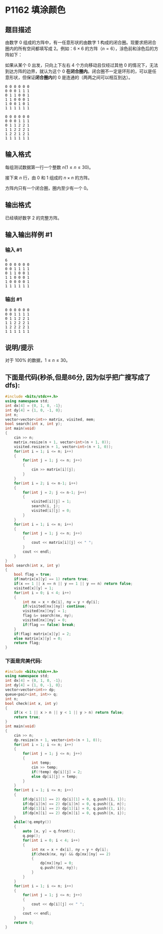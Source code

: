 # P1162 填涂颜色

## 题目描述

由数字 $0$ 组成的方阵中，有一任意形状的由数字 $1$ 构成的闭合圈。现要求把闭合圈内的所有空间都填写成 $2$。例如：$6\times 6$ 的方阵（$n=6$），涂色前和涂色后的方阵如下：

如果从某个 $0$ 出发，只向上下左右 $4$ 个方向移动且仅经过其他 $0$ 的情况下，无法到达方阵的边界，就认为这个 $0$ **在闭合圈内**。闭合圈不一定是环形的，可以是任意形状，但保证**闭合圈内**的 $0$ 是连通的（两两之间可以相互到达）。

```plain
0 0 0 0 0 0
0 0 0 1 1 1
0 1 1 0 0 1
1 1 0 0 0 1
1 0 0 1 0 1
1 1 1 1 1 1
```
```plain
0 0 0 0 0 0
0 0 0 1 1 1
0 1 1 2 2 1
1 1 2 2 2 1
1 2 2 1 2 1
1 1 1 1 1 1
```

## 输入格式

每组测试数据第一行一个整数 $n(1 \le n \le 30)$。

接下来 $n$ 行，由 $0$ 和 $1$ 组成的 $n \times n$ 的方阵。

方阵内只有一个闭合圈，圈内至少有一个 $0$。

## 输出格式

已经填好数字 $2$ 的完整方阵。

## 输入输出样例 #1

### 输入 #1

```
6
0 0 0 0 0 0
0 0 1 1 1 1
0 1 1 0 0 1
1 1 0 0 0 1
1 0 0 0 0 1
1 1 1 1 1 1
```

### 输出 #1

```
0 0 0 0 0 0
0 0 1 1 1 1
0 1 1 2 2 1
1 1 2 2 2 1
1 2 2 2 2 1
1 1 1 1 1 1
```

## 说明/提示

对于 $100\%$ 的数据，$1 \le n \le 30$。
## 下面是代码(秒杀,但是86分, 因为似乎把广搜写成了dfs):
```cpp
#include <bits/stdc++.h>
using namespace std;
int dx[4] = {0, 1, 0, -1};
int dy[4] = {1, 0, -1, 0};
int n;
vector<vector<int>> matrix, visited, mem;
bool search(int x, int y);
int main(void)
{
    cin >> n;
    matrix.resize(n + 1, vector<int>(n + 1, 0));
    visited.resize(n + 1, vector<int>(n + 1, 0));
    for(int i = 1; i <= n; i++)
    {
        for(int j = 1; j <= n; j++)
        {
            cin >> matrix[i][j];
        }
    }
    for(int i = 2; i <= n-1; i++)
    {
        for(int j = 2; j <= n-1; j++)
        {
            visited[i][j] = 1;
            search(i, j);
            visited[i][j] = 0;
        }
    }
    for(int i = 1; i <= n; i++)
    {
        for(int j = 1; j <= n; j++)
        {
            cout << matrix[i][j] << " ";
        }
        cout << endl;
    }
}
bool search(int x, int y)
{
    bool flag = true;
    if(matrix[x][y] == 1) return true;
    if(x == 1 || x == n || y == 1 || y == n) return false;
    visited[x][y] = 1;
    for(int i = 0; i < 4; i++)
    {
        int nx = x + dx[i], ny = y + dy[i];
        if(visited[nx][ny]) continue;
        visited[nx][ny] = 1;
        flag &= search(nx, ny);
        visited[nx][ny] = 0;
        if(flag == false) break;
    }
    if(flag) matrix[x][y] = 2;
    else matrix[x][y] = 0;
    return flag;
}

```
### 下面是完美代码:
```cpp
#include <bits/stdc++.h>
using namespace std;
int dx[4] = {0, 1, 0, -1};
int dy[4] = {1, 0, -1, 0};
vector<vector<int>> dp;
queue<pair<int, int>> q;
int n;
bool check(int x, int y)
{
    if(x < 1 || x > n || y < 1 || y > n) return false;
    return true;
}
int main(void)
{
    cin >> n;
    dp.resize(n + 1, vector<int>(n + 1, 0));
    for(int i = 1; i <= n; i++)
    {
        for(int j = 1; j <= n; j++)
        {
            int temp;
            cin >> temp;
            if(!temp) dp[i][j] = 2;
            else dp[i][j] = temp;
        }
    }
    for(int i = 1; i <= n; i++)
    {
        if(dp[i][1] == 2) dp[i][1] = 0, q.push({i, 1});
        if(dp[i][n] == 2) dp[i][n] = 0, q.push({i, n});
        if(dp[1][i] == 2) dp[1][i] = 0, q.push({1, i});
        if(dp[n][i] == 2) dp[n][i] = 0, q.push({n, i});
    }
    while(!q.empty())
    {
        auto [x, y] = q.front();
        q.pop();
        for(int i = 0; i < 4; i++)
        {
            int nx = x + dx[i], ny = y + dy[i];
            if(check(nx, ny) && dp[nx][ny] == 2)
            {
                dp[nx][ny] = 0;
                q.push({nx, ny});
            }
        }
    }
    for(int i = 1; i <= n; i++)
    {
        for(int j = 1; j <= n; j++)
        {
            cout << dp[i][j] << " ";
        }
        cout << endl;
    }
    return 0;
}

```